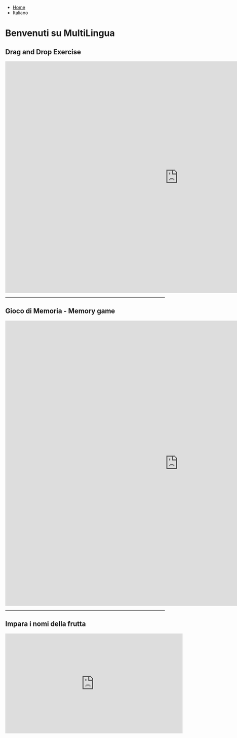 <ul class="breadcrumb">
  <li><a href="index.html">Home</a></li>
  <li> Italiano </li>
</ul>

<h1>Benvenuti su MultiLingua</h1>

<h2> Drag and Drop Exercise </h2>

<iframe src="https://h5p.org/h5p/embed/142481" width="1090" height="731" frameborder="0" allowfullscreen="allowfullscreen"></iframe><script src="https://h5p.org/sites/all/modules/h5p/library/js/h5p-resizer.js" charset="UTF-8"></script>

<hr>

<h2> Gioco di Memoria - Memory game </h2>

<iframe src="https://h5p.org/h5p/embed/142512" width="1090" height="900" frameborder="0" allowfullscreen="allowfullscreen"></iframe><script src="https://h5p.org/sites/all/modules/h5p/library/js/h5p-resizer.js" charset="UTF-8"></script>

<hr>

<h2> Impara i nomi della frutta </h2>

<iframe width="560" height="315" src="https://www.youtube.com/embed/i6Z37zEP_-U" frameborder="0" gesture="media" allowfullscreen></iframe>
